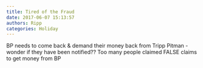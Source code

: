 ```yaml
---
title: Tired of the Fraud
date: 2017-06-07 15:13:57
authors: Ripp
categories: Holiday
---
```


 BP needs to come back &amp; demand their money back from Tripp Pitman - wonder if they have been notified??  Too many people claimed FALSE claims to get money from BP